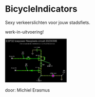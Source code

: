 # BicycleIndicators
Sexy verkeerslichten voor jouw stadsfiets.

werk-in-uitvoering!


<img src="https://github.com/pappavis/FLicht/blob/main/img/ESP32%20lowpower%20Neopixels%20circuit%2020230306%20falstad.com%20circuit.jpg?raw=true" width="40%" height="40%">

door: Michiel Erasmus
